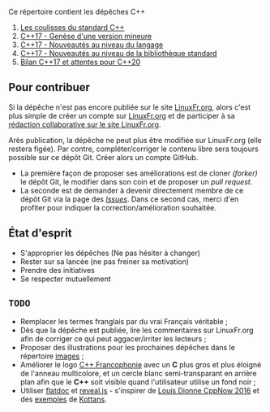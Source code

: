 Ce répertoire contient les dépêches C++

1. [Les coulisses du standard C++](2016_n1_Coulisses-du-standard.md)
2. [C++17 - Genèse d'une version mineure](2016_n2_Cpp17_Genese-d-une-version-mineure.md)
3. [C++17 - Nouveautés au niveau du langage](2016_n3_Cpp17_Nouveautes-du-langage.md)
4. [C++17 - Nouveautés au niveau de la bibliothèque standard](2016_n4_Cpp17_Nouveautes-de-la-bibliotheque.md)
5. [Bilan C++17 et attentes pour C++20](2016_n5_Bilan-Cpp17-et-attentes-Cpp20.md)

Pour contribuer
---------------

Si la dépêche n'est pas encore publiée sur le site [LinuxFr.org](https://linuxfr.org/news),
alors c'est plus simple de créer un compte sur [LinuxFr.org](https://linuxfr.org/compte/inscription)
et de participer à sa [rédaction collaborative sur le site LinuxFr.org](https://linuxfr.org/redaction).

Arès publication, la dépêche ne peut plus être modifiée sur LinuxFr.org (elle restera figée).
Par contre, compléter/corriger le contenu libre sera toujours possible sur ce dépôt Git.
Créer alors un compte GitHub.
    
* La première façon de proposer ses améliorations est de cloner _(forker)_ le dépôt Git,
  le modifier dans son coin et de proposer un *pull request*.
* La seconde est de demander à devenir directement membre de ce dépôt Git
  via la page des [*Issues*](https://github.com/cpp-frug/materials/issues).
  Dans ce second cas, merci d'en profiter pour indiquer la correction/amélioration souhaitée.

État d'esprit
-------------
    
* S'approprier les dépêches (Ne pas hésiter à changer)
* Rester sur sa lancée (ne pas freiner sa motivation)
* Prendre des initiatives
* Se respecter mutuellement


`TODO`
------

* Remplacer les termes franglais par du vrai Français véritable ;
* Dès que la dépêche est publiée, lire les commentaires sur LinuxFr.org afin de corriger ce qui peut aggacer/irriter les lecteurs ;
* Proposer des illustrations pour les prochaines dépêches dans le répertoire [images](https://github.com/cpp-frug/materials/tree/gh-pages/images) ;
* Améliorer le logo [C++ Francophonie](https://github.com/cpp-frug/cpp-frug.github.io/blob/master/images/Cpp-Francophonie.svg) avec un **C** plus gros et plus éloigné de l'anneau multicolore, et un cercle blanc semi-transparant en arrière plan afin que le **C++** soit visible quand l'utilisateur utilise un fond noir ;
* Utiliser [flatdoc](https://github.com/rstacruz/flatdoc) et [reveal.js](https://github.com/hakimel/reveal.js) - s'inspirer de [Louis Dionne CppNow 2016](https://github.com/ldionne/cppnow-2016-metaprogramming-for-dummies) et des [exemples](http://kottans.org/js-slides/) de [Kottans](https://github.com/Kottans/js-slides).
